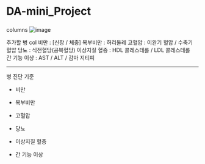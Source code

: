 # DA-mini_Project


### 
columns
![image](https://user-images.githubusercontent.com/37467592/162116994-76df7caa-9f2f-4a55-91fb-268ea528d94a.png)


추가할 병 col
비만 :  [신장 / 체중] 
복부비만 : 허리둘레 
고혈압 : 이완기 혈압 / 수축기 혈압
당뇨 : 식전혈당(공복혈당) 
이상지질 혈증 : HDL 콜레스테롤 / LDL 콜레스테롤  
간 기능 이상 : AST / ALT / 감마 지티피

-------------------------- 
병 진단 기준
* 비만

* 복부비만
 
* 고혈압
 
* 당뇨
 
* 이상지질 혈증
 
* 간 기능 이상 
